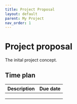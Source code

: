 ```yaml
---
title: Project Proposal
layout: default
parent: My Project
nav_order: 1
---
```


# Project proposal

The inital project concept.

## Time plan

| Description | Due date |
| ----------- | -------- |
|             |          |
|             |          |
|             |          |